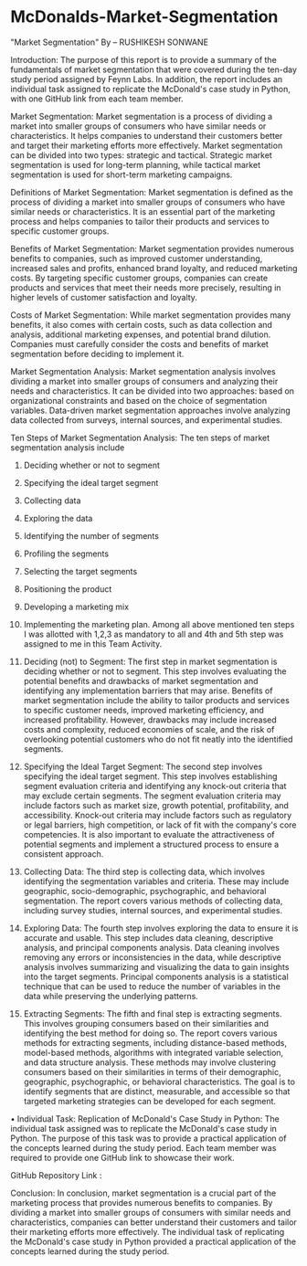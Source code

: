 # McDonalds-Market-Segmentation
"Market Segmentation" By – RUSHIKESH SONWANE




Introduction:
The purpose of this report is to provide a summary of the fundamentals of market segmentation that were covered during the ten-day study period assigned by Feynn Labs. In addition, the report includes an individual task assigned to replicate the McDonald's case study in Python, with one GitHub link from each team member.

Market Segmentation:
Market segmentation is a process of dividing a market into smaller groups of consumers who have similar needs or characteristics. It helps companies to understand their customers better and target their marketing efforts more effectively. Market segmentation can be divided into two types: strategic and tactical. Strategic market segmentation is used for long-term planning, while tactical market segmentation is used for short-term marketing campaigns.

Definitions of Market Segmentation:
Market segmentation is defined as the process of dividing a market into smaller groups of consumers who have similar needs or characteristics. It is an essential part of the marketing process and helps companies to tailor their products and services to specific customer groups.

Benefits of Market Segmentation:
Market segmentation provides numerous benefits to companies, such as improved customer understanding, increased sales and profits, enhanced brand loyalty, and reduced marketing costs. By targeting specific customer groups, companies can create products and services that meet their needs more precisely, resulting in higher levels of customer satisfaction and loyalty.

Costs of Market Segmentation:
While market segmentation provides many benefits, it also comes with certain costs, such as data collection and analysis, additional marketing expenses, and potential brand dilution. Companies must carefully consider the costs and benefits of market segmentation before deciding to implement it.

Market Segmentation Analysis:
Market segmentation analysis involves dividing a market into smaller groups of consumers and analyzing their needs and characteristics. It can be divided into two approaches: based on organizational constraints and based on the choice of segmentation variables. Data-driven market segmentation approaches involve analyzing data collected from surveys, internal sources, and experimental studies.

Ten Steps of Market Segmentation Analysis:
The ten steps of market segmentation analysis include 
1.	Deciding whether or not to segment
2.	Specifying the ideal target segment
3.	Collecting data
4.	Exploring the data
5.	Identifying the number of segments
6.	Profiling the segments
7.	Selecting the target segments
8.	Positioning the product
9.	Developing a marketing mix
10.	Implementing the marketing plan.
Among all above mentioned ten steps I was allotted with 1,2,3 as mandatory to all and 4th and 5th step was assigned to me in this Team Activity.

1.	Deciding (not) to Segment:
The first step in market segmentation is deciding whether or not to segment. This step involves evaluating the potential benefits and drawbacks of market segmentation and identifying any implementation barriers that may arise. Benefits of market segmentation include the ability to tailor products and services to specific customer needs, improved marketing efficiency, and increased profitability. However, drawbacks may include increased costs and complexity, reduced economies of scale, and the risk of overlooking potential customers who do not fit neatly into the identified segments.


2. Specifying the Ideal Target Segment:
The second step involves specifying the ideal target segment. This step involves establishing segment evaluation criteria and identifying any knock-out criteria that may exclude certain segments. The segment evaluation criteria may include factors such as market size, growth potential, profitability, and accessibility. Knock-out criteria may include factors such as regulatory or legal barriers, high competition, or lack of fit with the company's core competencies. It is also important to evaluate the attractiveness of potential segments and implement a structured process to ensure a consistent approach.

3.	Collecting Data:
The third step is collecting data, which involves identifying the segmentation variables and criteria. These may include geographic, socio-demographic, psychographic, and behavioral segmentation. The report covers various methods of collecting data, including survey studies, internal sources, and experimental studies.

4.	Exploring Data:
The fourth step involves exploring the data to ensure it is accurate and usable. This step includes data cleaning, descriptive analysis, and principal components analysis. Data cleaning involves removing any errors or inconsistencies in the data, while descriptive analysis involves summarizing and visualizing the data to gain insights into the target segments. Principal components analysis is a statistical technique that can be used to reduce the number of variables in the data while preserving the underlying patterns.

5.	Extracting Segments:
The fifth and final step is extracting segments. This involves grouping consumers based on their similarities and identifying the best method for doing so. The report covers various methods for extracting segments, including distance-based methods, model-based methods, algorithms with integrated variable selection, and data structure analysis. These methods may involve clustering consumers based on their similarities in terms of their demographic, geographic, psychographic, or behavioral characteristics. The goal is to identify segments that are distinct, measurable, and accessible so that targeted marketing strategies can be developed for each segment.




•	Individual Task: Replication of McDonald's Case Study in Python:
The individual task assigned was to replicate the McDonald's case study in Python. The purpose of this task was to provide a practical application of the concepts learned during the study period. Each team member was required to provide one GitHub link to showcase their work.

GitHub Repository Link : 
      


Conclusion:
In conclusion, market segmentation is a crucial part of the marketing process that provides numerous benefits to companies. By dividing a market into smaller groups of consumers with similar needs and characteristics, companies can better understand their customers and tailor their marketing efforts more effectively. The individual task of replicating the McDonald's case study in Python provided a practical application of the concepts learned during the study period.



